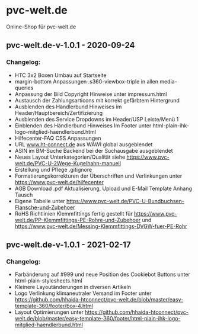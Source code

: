 # pvc-welt.de

Online-Shop für pvc-welt.de

## pvc-welt.de-v-1.0.1 - 2020-09-24

### Changelog:

- HTC 3x2 Boxen Umbau auf Startseite
- margin-bottom Anpassungen .s360-viewbox-triple in allen media-queries
- Anpassung der Bild Copyright Hinweise unter impressum.html
- Austausch der Zahlungsarticons mit korrekt gefärbtem Hintergrund
- Ausblenden des Händlerbund Hinweises im Header/Hauptbereich/Zertifizierung
- Ausblenden des Service Dropdowns im Header/USP Leiste/Menü 1
- Einblenden des Händlerbund Hinweises Im Footer unter html-plain-ihk-logo-mitglied-haendlerbund.html
- Hilfecenter-FAQ CSS Anpassungen
- URL www.ht-connect.de aus WAWI global ausgeblendet
- ASIN im BM-Suche Backend bei der Suchausgabe ausgeblendet
- Neues Layout Unterkategorien/Qualität siehe https://www.pvc-welt.de/PVC-U-2Wege-Kugelhahn-manuell
- Erstellung und Pflege .gitignore
- Formatierungskorrekturen der Überschriften und Verlinkungen unter https://www.pvc-welt.de/hilfecenter
- AGB Download .pdf Aktualisierung, Upload und E-Mail Template Anhang Tausch
- Eigene Tabelle unter https://www.pvc-welt.de/PVC-U-Bundbuchsen-Flansche-und-Zubehoer
- RoHS Richtlinien Klemmfittings fertig gestellt für https://www.pvc-welt.de/PP-Klemmfittings-PE-Rohre-und-Zubehoer und https://www.pvc-welt.de/Messing-Klemmfittings-DVGW-fuer-PE-Rohr

## pvc-welt.de-v-1.0.1 - 2021-02-17

### Changelog:

- Farbänderung auf #999 und neue Position des Cookiebot Buttons unter html-plain-stylesheets.html
- Kleinere Layoutänderungen in diversen Artikeln
- Logo Verlinkung klimaneutraler Versand im Footer unter https://github.com/hhaida-htconnect/pvc-welt.de/blob/master/easy-template-360/footer/box-4.html
- Layout Optimierungen unter https://github.com/hhaida-htconnect/pvc-welt.de/blob/master/easy-template-360/footer/html-plain-ihk-logo-mitglied-haendlerbund.html
